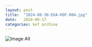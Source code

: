 ```yaml
---
layout:	post
title:	"2024-08-30-EXA-KOF-004.jpg"
date:	2024-09-17
categories:	kof archive
---
```


![Image Alt](https://k0f.github.io/assets/2024-08-30-EXA-KOF-004.jpg)